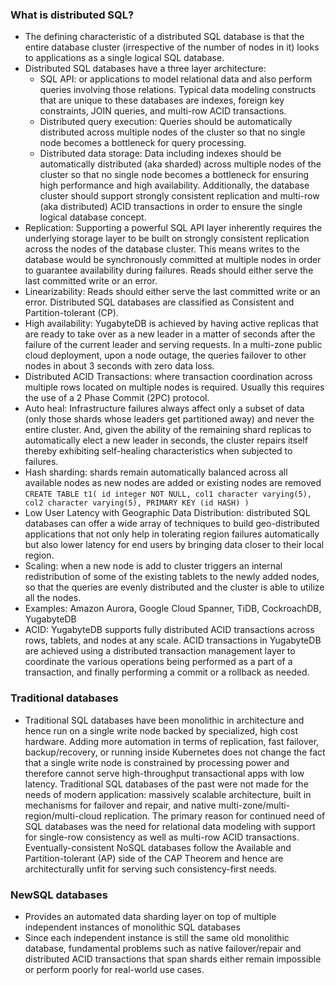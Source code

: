 
### What is distributed SQL?
- The defining characteristic of a distributed SQL database is that the entire database cluster (irrespective of the number of nodes in it) looks to applications as a single logical SQL database.
- Distributed SQL databases have a three layer architecture:
    - SQL API: or applications to model relational data and also perform queries involving those relations. Typical data modeling constructs that are unique to these databases are indexes, foreign key constraints, JOIN queries, and multi-row ACID transactions.
    - Distributed query execution: Queries should be automatically distributed across multiple nodes of the cluster so that no single node becomes a bottleneck for query processing.
    - Distributed data storage: Data including indexes should be automatically distributed (aka sharded) across multiple nodes of the cluster so that no single node becomes a bottleneck for ensuring high performance and high availability. Additionally, the database cluster should support strongly consistent replication and multi-row (aka distributed) ACID transactions in order to ensure the single logical database concept.
- Replication: Supporting a powerful SQL API layer inherently requires the underlying storage layer to be built on strongly consistent replication across the nodes of the database cluster. This means writes to the database would be synchronously committed at multiple nodes in order to guarantee availability during failures. Reads should either serve the last committed write or an error.
- Linearizability: Reads should either serve the last committed write or an error. Distributed SQL databases are classified as Consistent and Partition-tolerant (CP).
- High availability: YugabyteDB is achieved by having active replicas that are ready to take over as a new leader in a matter of seconds after the failure of the current leader and serving requests. In a multi-zone public cloud deployment, upon a node outage, the queries failover to other nodes in about 3 seconds with zero data loss.
- Distributed ACID Transactions:  where transaction coordination across multiple rows located on multiple nodes is required. Usually this requires the use of a 2 Phase Commit (2PC) protocol.
- Auto heal: Infrastructure failures always affect only a subset of data (only those shards whose leaders get partitioned away) and never the entire cluster. And, given the ability of the remaining shard replicas to automatically elect a new leader in seconds, the cluster repairs itself thereby exhibiting self-healing characteristics when subjected to failures.
- Hash sharding: shards remain automatically balanced across all available nodes as new nodes are added or existing nodes are removed
`CREATE TABLE t1(
        id integer NOT NULL,
        col1 character varying(5),
        col2 character varying(5),
        PRIMARY KEY (id HASH)
)`
- Low User Latency with Geographic Data Distribution: distributed SQL databases can offer a wide array of techniques to build geo-distributed applications that not only help in tolerating region failures automatically but also lower latency for end users by bringing data closer to their local region.
- Scaling: when a new node is add to cluster triggers an internal redistribution of some of the existing tablets to the newly added nodes, so that the queries are evenly distributed and the cluster is able to utilize all the nodes.
- Examples: Amazon Aurora, Google Cloud Spanner, TiDB, CockroachDB, YugabyteDB
- ACID: YugabyteDB supports fully distributed ACID transactions across rows, tablets, and nodes at any scale. ACID transactions in YugabyteDB are achieved using a distributed transaction management layer to coordinate the various operations being performed as a part of a transaction, and finally performing a commit or a rollback as needed.

### Traditional databases
- Traditional SQL databases have been monolithic in architecture and hence run on a single write node backed by specialized, high cost hardware. Adding more automation in terms of replication, fast failover, backup/recovery, or running inside Kubernetes does not change the fact that a single write node is constrained by processing power and therefore cannot serve high-throughput transactional apps with low latency. Traditional SQL databases of the past were not made for the needs of modern application: massively scalable architecture, built in mechanisms for failover and repair, and native multi-zone/multi-region/multi-cloud replication. The primary reason for continued need of SQL databases was the need for relational data modeling with support for single-row consistency as well as multi-row ACID transactions. Eventually-consistent NoSQL databases follow the Available and Partition-tolerant (AP) side of the CAP Theorem and hence are architecturally unfit for serving such consistency-first needs.

### NewSQL databases
-  Provides an automated data sharding layer on top of multiple independent instances of monolithic SQL databases
- Since each independent instance is still the same old monolithic database, fundamental problems such as native failover/repair and distributed ACID transactions that span shards either remain impossible or perform poorly for real-world use cases.




